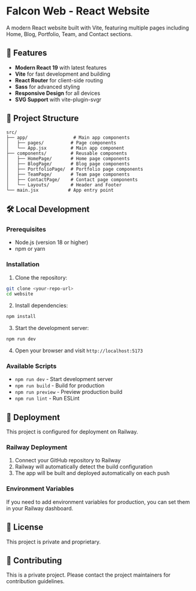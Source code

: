 # Falcon Web - React Website

A modern React website built with Vite, featuring multiple pages including Home, Blog, Portfolio, Team, and Contact sections.

## 🚀 Features

- **Modern React 19** with latest features
- **Vite** for fast development and building
- **React Router** for client-side routing
- **Sass** for advanced styling
- **Responsive Design** for all devices
- **SVG Support** with vite-plugin-svgr

## 📁 Project Structure

```
src/
├── app/                 # Main app components
│   ├── pages/          # Page components
│   └── App.jsx         # Main app component
├── components/         # Reusable components
│   ├── HomePage/       # Home page components
│   ├── BlogPage/       # Blog page components
│   ├── PortfolioPage/  # Portfolio page components
│   ├── TeamPage/       # Team page components
│   ├── ContactPage/    # Contact page components
│   └── Layouts/        # Header and Footer
└── main.jsx           # App entry point
```

## 🛠️ Local Development

### Prerequisites

- Node.js (version 18 or higher)
- npm or yarn

### Installation

1. Clone the repository:
```bash
git clone <your-repo-url>
cd website
```

2. Install dependencies:
```bash
npm install
```

3. Start the development server:
```bash
npm run dev
```

4. Open your browser and visit `http://localhost:5173`

### Available Scripts

- `npm run dev` - Start development server
- `npm run build` - Build for production
- `npm run preview` - Preview production build
- `npm run lint` - Run ESLint

## 🚀 Deployment

This project is configured for deployment on Railway.

### Railway Deployment

1. Connect your GitHub repository to Railway
2. Railway will automatically detect the build configuration
3. The app will be built and deployed automatically on each push

### Environment Variables

If you need to add environment variables for production, you can set them in your Railway dashboard.

## 📝 License

This project is private and proprietary.

## 🤝 Contributing

This is a private project. Please contact the project maintainers for contribution guidelines.
